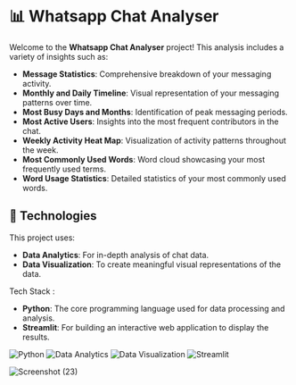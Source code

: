 # 📊 Whatsapp Chat Analyser

Welcome to the **Whatsapp Chat Analyser** project! This analysis includes a variety of insights such as:

- **Message Statistics**: Comprehensive breakdown of your messaging activity.
- **Monthly and Daily Timeline**: Visual representation of your messaging patterns over time.
- **Most Busy Days and Months**: Identification of peak messaging periods.
- **Most Active Users**: Insights into the most frequent contributors in the chat.
- **Weekly Activity Heat Map**: Visualization of activity patterns throughout the week.
- **Most Commonly Used Words**: Word cloud showcasing your most frequently used terms.
- **Word Usage Statistics**: Detailed statistics of your most commonly used words.

## 🚀 Technologies

This project uses:

- **Data Analytics**: For in-depth analysis of chat data.
- **Data Visualization**: To create meaningful visual representations of the data.

Tech Stack : 
- **Python**: The core programming language used for data processing and analysis.
- **Streamlit**: For building an interactive web application to display the results.


![Python](https://img.shields.io/badge/-Python-05122A?style=flat&logo=python)
![Data Analytics](https://img.shields.io/badge/-Data%20Analytics-05122A?style=flat)
![Data Visualization](https://img.shields.io/badge/-Data%20Visualization-05122A?style=flat)
![Streamlit](https://img.shields.io/badge/-Streamlit-05122A?style=flat&logo=streamlit)


![Screenshot (23)](https://github.com/lily02092003/whatsapp-chat-analyser/assets/108693415/f393dc1c-6537-46ba-a160-002abb03b661)




